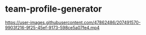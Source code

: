 # team-profile-generator

https://user-images.githubusercontent.com/47862486/207491570-9903f216-9f25-45ef-9173-598ce5a07fe4.mp4

